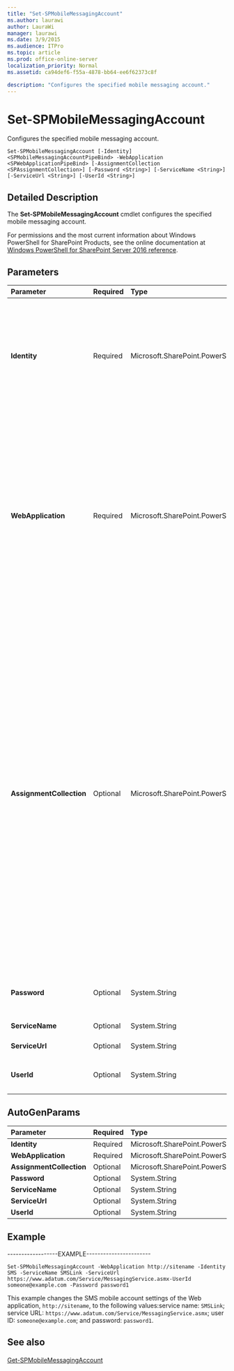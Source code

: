 ```yaml
---
title: "Set-SPMobileMessagingAccount"
ms.author: laurawi
author: LauraWi
manager: laurawi
ms.date: 3/9/2015
ms.audience: ITPro
ms.topic: article
ms.prod: office-online-server
localization_priority: Normal
ms.assetid: ca94def6-f55a-4878-bb64-ee6f62373c8f

description: "Configures the specified mobile messaging account."
---
```


# Set-SPMobileMessagingAccount

Configures the specified mobile messaging account.
  
```
Set-SPMobileMessagingAccount [-Identity] <SPMobileMessagingAccountPipeBind> -WebApplication <SPWebApplicationPipeBind> [-AssignmentCollection <SPAssignmentCollection>] [-Password <String>] [-ServiceName <String>] [-ServiceUrl <String>] [-UserId <String>]
```

## Detailed Description

The **Set-SPMobileMessagingAccount** cmdlet configures the specified mobile messaging account. 
  
For permissions and the most current information about Windows PowerShell for SharePoint Products, see the online documentation at [Windows PowerShell for SharePoint Server 2016 reference](https://go.microsoft.com/fwlink/p/?LinkId=671715).
  
## Parameters

|**Parameter**|**Required**|**Type**|**Description**|
|:-----|:-----|:-----|:-----|
|**Identity** <br/> |Required  <br/> |Microsoft.SharePoint.PowerShell.SPMobileMessagingAccountPipeBind  <br/> |Specifies whether to return either Short Message Service (SMS) or Multimedia Messaging Service (MMS) account information. Valid values are **SMS** and **MMS**. If you do not specify this parameter account, information is returned for both SMS and MMS.  <br/> |
|**WebApplication** <br/> |Required  <br/> |Microsoft.SharePoint.PowerShell.SPWebApplicationPipeBind  <br/> |Specifies the identity of the Web application that hosts the managed path to delete. The type must be a valid GUID, in the form 12345678-90ab-cdef-1234-567890bcdefgh; a valid Web application name (for example, WebApplication1212); or a valid name (for example, WebApp2423).  <br/> You either must specify **WebApplication** or must use the **HostHeader** switch and specify the full URL in the **Identity** parameter.  <br/> |
|**AssignmentCollection** <br/> |Optional  <br/> |Microsoft.SharePoint.PowerShell.SPAssignmentCollection  <br/> |Manages objects for the purpose of proper disposal. Use of objects, such as **SPWeb** or **SPSite**, can use large amounts of memory and use of these objects in Windows PowerShell scripts requires proper memory management. Using the **SPAssignment** object, you can assign objects to a variable and dispose of the objects after they are needed to free up memory. When **SPWeb**, **SPSite**, or **SPSiteAdministration** objects are used, the objects are automatically disposed of if an assignment collection or the **Global** parameter is not used.  <br/> > [!NOTE]> When the **Global** parameter is used, all objects are contained in the global store. If objects are not immediately used, or disposed of by using the **Stop-SPAssignment** command, an out-of-memory scenario can occur.           |
|**Password** <br/> |Optional  <br/> |System.String  <br/> |Specifies the password, if credentials are required for the account.  <br/> |
|**ServiceName** <br/> |Optional  <br/> |System.String  <br/> |Specifies the name of the SMS service.  <br/> |
|**ServiceUrl** <br/> |Optional  <br/> |System.String  <br/> |Specifies the URL of the SMS service.  <br/> |
|**UserId** <br/> |Optional  <br/> |System.String  <br/> |Specifies the user name, if credentials are required for the account.  <br/> |
   
## AutoGenParams

|**Parameter**|**Required**|**Type**|**Description**|
|:-----|:-----|:-----|:-----|
|**Identity** <br/> |Required  <br/> |Microsoft.SharePoint.PowerShell.SPMobileMessagingAccountPipeBind  <br/> ||
|**WebApplication** <br/> |Required  <br/> |Microsoft.SharePoint.PowerShell.SPWebApplicationPipeBind  <br/> ||
|**AssignmentCollection** <br/> |Optional  <br/> |Microsoft.SharePoint.PowerShell.SPAssignmentCollection  <br/> ||
|**Password** <br/> |Optional  <br/> |System.String  <br/> ||
|**ServiceName** <br/> |Optional  <br/> |System.String  <br/> ||
|**ServiceUrl** <br/> |Optional  <br/> |System.String  <br/> ||
|**UserId** <br/> |Optional  <br/> |System.String  <br/> ||
   
## Example

------------------EXAMPLE-----------------------
  
```
Set-SPMobileMessagingAccount -WebApplication http://sitename -Identity SMS -ServiceName SMSLink -ServiceUrl https://www.adatum.com/Service/MessagingService.asmx-UserId someone@example.com -Password password1
```

This example changes the SMS mobile account settings of the Web application,  `http://sitename`, to the following values:service name:  `SMSLink`; service URL:  `https://www.adatum.com/Service/MessagingService.asmx`; user ID:  `someone@example.com`; and password:  `password1`.
  
## See also

#### 

[Get-SPMobileMessagingAccount](get-spmobilemessagingaccount.md)

